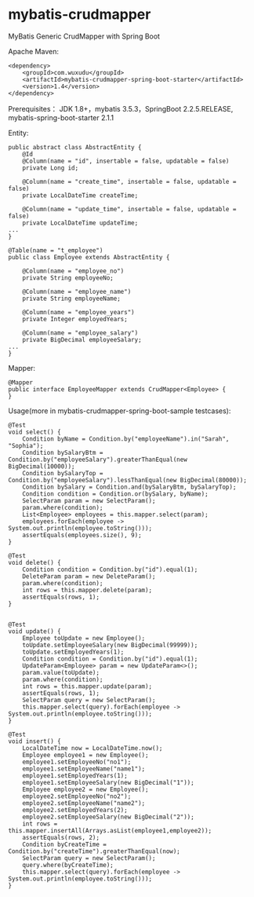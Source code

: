 # mybatis-crudmapper
MyBatis Generic CrudMapper with Spring Boot

Apache Maven:

    <dependency>
        <groupId>com.wuxudu</groupId>
        <artifactId>mybatis-crudmapper-spring-boot-starter</artifactId>
        <version>1.4</version>
    </dependency>
        
Prerequisites：
JDK 1.8+，mybatis 3.5.3，SpringBoot 2.2.5.RELEASE, mybatis-spring-boot-starter 2.1.1

Entity:

    public abstract class AbstractEntity {
        @Id
        @Column(name = "id", insertable = false, updatable = false)
        private Long id;

        @Column(name = "create_time", insertable = false, updatable = false)
        private LocalDateTime createTime;

        @Column(name = "update_time", insertable = false, updatable = false)
        private LocalDateTime updateTime;
    ...
    }

    @Table(name = "t_employee")
    public class Employee extends AbstractEntity {

        @Column(name = "employee_no")
        private String employeeNo;

        @Column(name = "employee_name")
        private String employeeName;

        @Column(name = "employee_years")
        private Integer employedYears;

        @Column(name = "employee_salary")
        private BigDecimal employeeSalary;
    ...
    }

Mapper:

    @Mapper
    public interface EmployeeMapper extends CrudMapper<Employee> {
    }

Usage(more in mybatis-crudmapper-spring-boot-sample testcases):

    @Test
    void select() {
        Condition byName = Condition.by("employeeName").in("Sarah", "Sophia");
        Condition bySalaryBtm = Condition.by("employeeSalary").greaterThanEqual(new BigDecimal(10000));
        Condition bySalaryTop = Condition.by("employeeSalary").lessThanEqual(new BigDecimal(80000));
        Condition bySalary = Condition.and(bySalaryBtm, bySalaryTop);
        Condition condition = Condition.or(bySalary, byName);
        SelectParam param = new SelectParam();
        param.where(condition);
        List<Employee> employees = this.mapper.select(param);
        employees.forEach(employee -> System.out.println(employee.toString()));
        assertEquals(employees.size(), 9);
    }
    
    @Test
    void delete() {
        Condition condition = Condition.by("id").equal(1);
        DeleteParam param = new DeleteParam();
        param.where(condition);
        int rows = this.mapper.delete(param);
        assertEquals(rows, 1);
    }
    
    
    @Test
    void update() {
        Employee toUpdate = new Employee();
        toUpdate.setEmployeeSalary(new BigDecimal(99999));
        toUpdate.setEmployedYears(1);
        Condition condition = Condition.by("id").equal(1);
        UpdateParam<Employee> param = new UpdateParam<>();
        param.value(toUpdate);
        param.where(condition);
        int rows = this.mapper.update(param);
        assertEquals(rows, 1);
        SelectParam query = new SelectParam();
        this.mapper.select(query).forEach(employee -> System.out.println(employee.toString()));
    }
    
    @Test
    void insert() {
        LocalDateTime now = LocalDateTime.now();
        Employee employee1 = new Employee();
        employee1.setEmployeeNo("no1");
        employee1.setEmployeeName("name1");
        employee1.setEmployedYears(1);
        employee1.setEmployeeSalary(new BigDecimal("1"));
        Employee employee2 = new Employee();
        employee2.setEmployeeNo("no2");
        employee2.setEmployeeName("name2");
        employee2.setEmployedYears(2);
        employee2.setEmployeeSalary(new BigDecimal("2"));
        int rows = this.mapper.insertAll(Arrays.asList(employee1,employee2));
        assertEquals(rows, 2);
        Condition byCreateTime = Condition.by("createTime").greaterThanEqual(now);
        SelectParam query = new SelectParam();
        query.where(byCreateTime);
        this.mapper.select(query).forEach(employee -> System.out.println(employee.toString()));
    }
